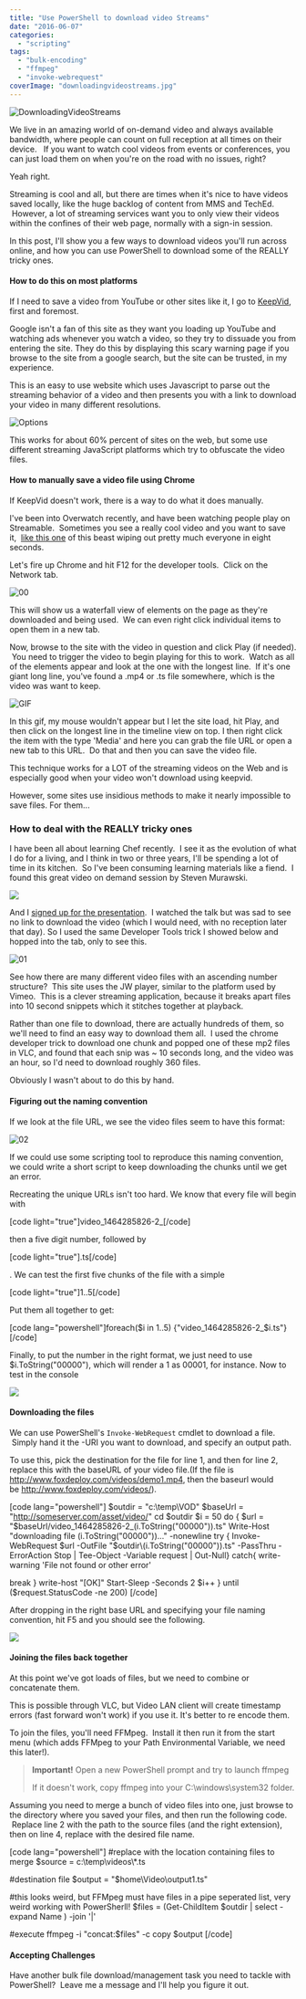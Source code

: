 ```yaml
---
title: "Use PowerShell to download video Streams"
date: "2016-06-07"
categories: 
  - "scripting"
tags: 
  - "bulk-encoding"
  - "ffmpeg"
  - "invoke-webrequest"
coverImage: "downloadingvideostreams.jpg"
---
```


![DownloadingVideoStreams](images/downloadingvideostreams.jpg)

We live in an amazing world of on-demand video and always available bandwidth, where people can count on full reception at all times on their device.   If you want to watch cool videos from events or conferences, you can just load them on when you're on the road with no issues, right?

Yeah right.

Streaming is cool and all, but there are times when it's nice to have videos saved locally, like the huge backlog of content from MMS and TechEd.  However, a lot of streaming services want you to only view their videos within the confines of their web page, normally with a sign-in session.

In this post, I'll show you a few ways to download videos you'll run across online, and how you can use PowerShell to download some of the REALLY tricky ones.

#### How to do this on most platforms

If I need to save a video from YouTube or other sites like it, I go to [KeepVid](http://www.keepvid.com), first and foremost.

Google isn't a fan of this site as they want you loading up YouTube and watching ads whenever you watch a video, so they try to dissuade you from entering the site. They do this by displaying this scary warning page if you browse to the site from a google search, but the site can be trusted, in my experience.



This is an easy to use website which uses Javascript to parse out the streaming behavior of a video and then presents you with a link to download your video in many different resolutions.

![Options](images/options.png)

This works for about 60% percent of sites on the web, but some use different streaming JavaScript platforms which try to obfuscate the video files.

#### How to manually save a video file using Chrome

If KeepVid doesn't work, there is a way to do what it does manually.

I've been into Overwatch recently, and have been watching people play on Streamable.  Sometimes you see a really cool video and you want to save it,  [like this one](https://streamable.com/4xgi) of this beast wiping out pretty much everyone in eight seconds.

Let's fire up Chrome and hit F12 for the developer tools.  Click on the Network tab.

![00](images/00.png)

This will show us a waterfall view of elements on the page as they're downloaded and being used.  We can even right click individual items to open them in a new tab.

Now, browse to the site with the video in question and click Play (if needed).  You need to trigger the video to begin playing for this to work.  Watch as all of the elements appear and look at the one with the longest line.  If it's one giant long line, you've found a .mp4 or .ts file somewhere, which is the video was want to keep.

![GIF](images/gif.gif)

In this gif, my mouse wouldn't appear but I let the site load, hit Play, and then click on the longest line in the timeline view on top. I then right click the item with the type 'Media' and here you can grab the file URL or open a new tab to this URL.  Do that and then you can save the video file.

This technique works for a LOT of the streaming videos on the Web and is especially good when your video won't download using keepvid.

However, some sites use insidious methods to make it nearly impossible to save files. For them...

### How to deal with the REALLY tricky ones

I have been all about learning Chef recently.  I see it as the evolution of what I do for a living, and I think in two or three years, I'll be spending a lot of time in its kitchen.  So I've been consuming learning materials like a fiend.  I found this great video on demand session by Steven Murawski.

![](https://www.brighttalk.com/webcast/11349/196441)

And I [signed up for the presentation](https://www.brighttalk.com/webcast/11349/196441).  I watched the talk but was sad to see no link to download the video (which I would need, with no reception later that day). So I used the same Developer Tools trick I showed below and hopped into the tab, only to see this.

![01](images/01.png)

See how there are many different video files with an ascending number structure?  This site uses the JW player, similar to the platform used by Vimeo.  This is a clever streaming application, because it breaks apart files into 10 second snippets which it stitches together at playback.

Rather than one file to download, there are actually hundreds of them, so we'll need to find an easy way to download them all.  I used the chrome developer trick to download one chunk and popped one of these mp2 files in VLC, and found that each snip was ~ 10 seconds long, and the video was an hour, so I'd need to download roughly 360 files.

Obviously I wasn't about to do this by hand.

#### Figuring out the naming convention

If we look at the file URL, we see the video files seem to have this format:

![02](images/02.png)

If we could use some scripting tool to reproduce this naming convention, we could write a short script to keep downloading the chunks until we get an error.

Recreating the unique URLs isn't too hard. We know that every file will begin with

\[code light="true"\]video\_1464285826-2\_\[/code\]

then a five digit number, followed by

\[code light="true"\].ts\[/code\]

. We can test the first five chunks of the file with a simple

\[code light="true"\]1..5\[/code\]

Put them all together to get:

\[code lang="powershell"\]foreach($i in 1..5) {"video\_1464285826-2\_$i.ts"}\[/code\]

Finally, to put the number in the right format, we just need to use $i.ToString("00000"), which will render a 1 as 00001, for instance. Now to test in the console

![](https://foxdeploy.files.wordpress.com/2016/06/download.png)

#### Downloading the files

We can use PowerShell's `Invoke-WebRequest` cmdlet to download a file.  Simply hand it the -URI you want to download, and specify an output path.

To use this, pick the destination for the file for line 1, and then for line 2, replace this with the baseURL of your video file.(If the file is http://www.foxdeploy.com/videos/demo1.mp4, then the baseurl would be http://www.foxdeploy.com/videos/).

\[code lang="powershell"\] $outdir = "c:\\temp\\VOD" $baseUrl = "http://someserver.com/asset/video/" cd $outdir $i = 50 do { $url = "$baseUrl/video\_1464285826-2\_$($i.ToString("00000")).ts" Write-Host "downloading file $($i.ToString("00000"))..." -nonewline try { Invoke-WebRequest $url -OutFile "$outdir\\$($i.ToString("00000")).ts" -PassThru -ErrorAction Stop | Tee-Object -Variable request | Out-Null} catch{ write-warning 'File not found or other error'

break } write-host "\[OK\]" Start-Sleep -Seconds 2 $i++ } until ($request.StatusCode -ne 200) \[/code\]

After dropping in the right base URL and specifying your file naming convention, hit F5 and you should see the following.

![](https://foxdeploy.files.wordpress.com/2016/06/gif1.gif)

#### Joining the files back together

At this point we've got loads of files, but we need to combine or concatenate them.

This is possible through VLC, but Video LAN client will create timestamp errors (fast forward won't work) if you use it. It's better to re encode them.

To join the files, you'll need FFMpeg.  Install it then run it from the start menu (which adds FFMpeg to your Path Environmental Variable, we need this later!).

> **Important!** Open a new PowerShell prompt and try to launch ffmpeg
> 
> If it doesn't work, copy ffmpeg into your C:\\windows\\system32 folder.

Assuming you need to merge a bunch of video files into one, just browse to the directory where you saved your files, and then run the following code.  Replace line 2 with the path to the source files (and the right extension), then on line 4, replace with the desired file name.

\[code lang="powershell"\] #replace with the location containing files to merge $source = c:\\temp\\videos\\\*.ts

#destination file $output = "$home\\Video\\output1.ts"

#this looks weird, but FFMpeg must have files in a pipe seperated list, very weird working with PowerSherll! $files = (Get-ChildItem $outdir | select -expand Name ) -join '|'

#execute ffmpeg -i "concat:$files" -c copy $output \[/code\]

#### Accepting Challenges

Have another bulk file download/management task you need to tackle with PowerShell?  Leave me a message and I'll help you figure it out.
